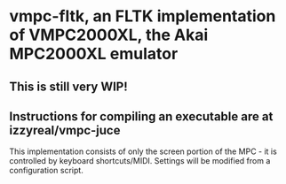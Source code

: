 # vmpc-fltk, an FLTK implementation of VMPC2000XL, the Akai MPC2000XL emulator

## This is still very WIP!
## Instructions for compiling an executable are at izzyreal/vmpc-juce

This implementation consists of only the screen portion of the MPC - it is controlled by keyboard shortcuts/MIDI.
Settings will be modified from a configuration script.
